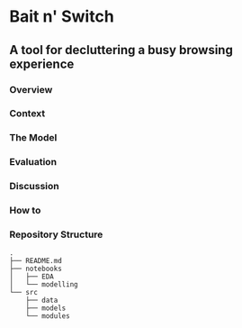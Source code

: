 # Bait n' Switch
## A tool for decluttering a busy browsing experience

### Overview


### Context


### The Model


### Evaluation


### Discussion


### How to


### Repository Structure
```
.
├── README.md
├── notebooks
│   ├── EDA
│   └── modelling
└── src
    ├── data
    ├── models
    └── modules
```
